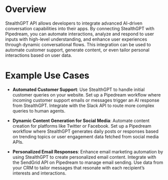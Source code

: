 # Overview

StealthGPT API allows developers to integrate advanced AI-driven conversation capabilities into their apps. By connecting StealthGPT with Pipedream, you can automate interactions, analyze and respond to user inputs with high-level understanding, and enhance user experiences through dynamic conversational flows. This integration can be used to automate customer support, generate content, or even tailor personal interactions based on user data.

# Example Use Cases

- **Automated Customer Support**: Use StealthGPT to handle initial customer queries on your website. Set up a Pipedream workflow where incoming customer support emails or messages trigger an AI response from StealthGPT. Integrate with the Slack API to route more complex queries to human agents.

- **Dynamic Content Generation for Social Media**: Automate content creation for platforms like Twitter or Facebook. Set up a Pipedream workflow where StealthGPT generates daily posts or responses based on trending topics or user engagement data fetched from social media APIs.

- **Personalized Email Responses**: Enhance email marketing automation by using StealthGPT to create personalized email content. Integrate with the SendGrid API on Pipedream to manage email sending. Use data from your CRM to tailor messages that resonate with each recipient’s interests and interactions.

